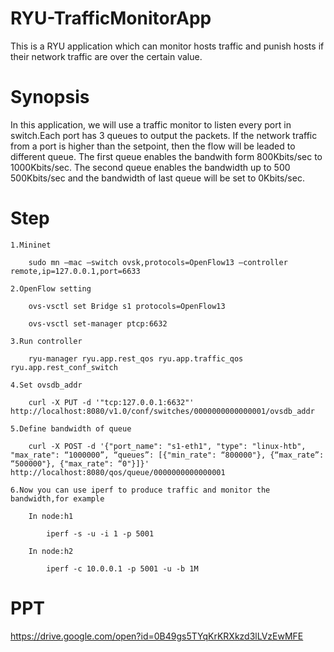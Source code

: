 # RYU-TrafficMonitorApp
This is a RYU application which can monitor hosts traffic and punish hosts if their network traffic are over the certain value. 

Synopsis
==========

In this application, we will use a traffic monitor to listen every port in switch.Each port has 3 queues to output the packets. If the network traffic from a port is higher than the setpoint, then the flow will be leaded to different queue. The first queue enables the bandwith form 800Kbits/sec to 1000Kbits/sec. The second queue enables the bandwidth up to 500 500Kbits/sec and the bandwidth of last queue will be set to 0Kbits/sec.

Step
==========

	1.Mininet

		sudo mn –mac –switch ovsk,protocols=OpenFlow13 –controller remote,ip=127.0.0.1,port=6633 
	
	2.OpenFlow setting
	
		ovs-vsctl set Bridge s1 protocols=OpenFlow13
	
		ovs-vsctl set-manager ptcp:6632
	
	3.Run controller
	
		ryu-manager ryu.app.rest_qos ryu.app.traffic_qos ryu.app.rest_conf_switch
	
	4.Set ovsdb_addr
	
		curl -X PUT -d '"tcp:127.0.0.1:6632"' http://localhost:8080/v1.0/conf/switches/0000000000000001/ovsdb_addr
	
	5.Define bandwidth of queue
	
		curl -X POST -d '{"port_name": "s1-eth1", "type": "linux-htb", "max_rate": “1000000”, “queues”: [{"min_rate": “800000"}, {“max_rate”: “500000"}, {"max_rate": “0"}]}' http://localhost:8080/qos/queue/0000000000000001
	
	6.Now you can use iperf to produce traffic and monitor the bandwidth,for example
	
		In node:h1
	
			iperf -s -u -i 1 -p 5001
	
		In node:h2
	
			iperf -c 10.0.0.1 -p 5001 -u -b 1M
PPT
==========
https://drive.google.com/open?id=0B49gs5TYqKrKRXkzd3lLVzEwMFE
